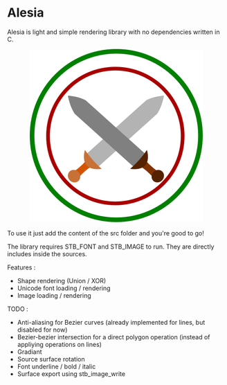 # Alesia

Alesia is light and simple rendering library with no dependencies written in C.

<p align="center">
<img src="alesia.png" >
</p>

To use it just add the content of the src folder and you're good to go!

The library requires STB_FONT and STB_IMAGE to run. They are directly includes inside the sources.


Features :
- Shape rendering (Union / XOR)
- Unicode font loading / rendering
- Image loading / rendering

TODO :
- Anti-aliasing for Bezier curves (already implemented for lines, but disabled for now)
- Bezier-bezier intersection for a direct polygon operation (instead of appliying operations on lines)
- Gradiant
- Source surface rotation
- Font underline / bold / italic
- Surface export using stb_image_write
